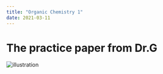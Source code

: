 ```yaml
--- 
title: "Organic Chemistry 1"
date: 2021-03-11
---
```

# The practice paper from Dr.G

![illustration](https://github.com/Jesuisgmo/Organic_chemistry/raw/main/image0.jpg)


